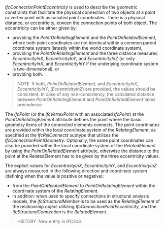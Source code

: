 ﻿_IfcConnectionPointEccentricity_ is used to describe the geometric constraints that facilitate the physical connection of two objects at a point or vertex point with associated point coordinates. There is a physical distance, or eccentricity, etween the connection points of both object. The eccentricity can be either given by:

* providing the _PointOnRelatingElement_ and the _PointOnRelatedElement_, where both point coordinates are not identical within a common parent coordinate system (latestly within the world coordinate system),
* providing the _PointOnRelatingElement_ and the three distance measures, _EccentricityInX_, _EccentricityInY_, and _EccentricityInZ_ (or only _EccentricityInX_, and _EccentricityInY_ if the underlying coordinate system is two-dimensional), or
* providing both.

> NOTE  If both, _PointOnRelatedElement_, and _EccentricityInX_, _EccentricityInY_, (_EccentricityInZ_) are provided, the values should be consistent. In case of any non-consistency, the calculated distance between _PointOnRelatingElement_ and _PointOnRelatedElement_ takes precedence.

The _IfcPoint_ (or the _IfcVertexPoint_ with an associated _IfcPoint_) at the _PointOnRelatingElement_ attribute defines the point where the basic geometry items of the connected elements connects. The point coordinates are provided within the local coordinate system of the _RelatingElement_, as specified at the _IfcRelConnects_ subtype that utilizes the _IfcConnectionPointGeometry_. Optionally, the same point coordinates can also be provided within the local coordinate system of the _RelatedElement_ by using the _PointOnRelatedElement_ attribute, otherwise the distance to the point at the RelatedElement has to be given by the three eccentricity values.

The explicit values for _EccentricityInX_, _EccentricityInY_, and _EccentricityInZ_ are always measured in the following direction and coordinate system (defining when the value is positive or negative):

* from the _PointOnRelatedElement_ to _PointOnRelatingElement_ within the coordinate system of the _RelatingElement_.
* in addition: when used to specify connections in structural analysis models, the _IfcStructuralMember_ is to be used as the _RelatingElement_ of the relationship object utilizing _IfcConnectionPointEccentricity_, and the _IfcStructuralConnection_ is the _RelatedElement_.

> HISTORY&nbsp; New entity in IFC2x3.
